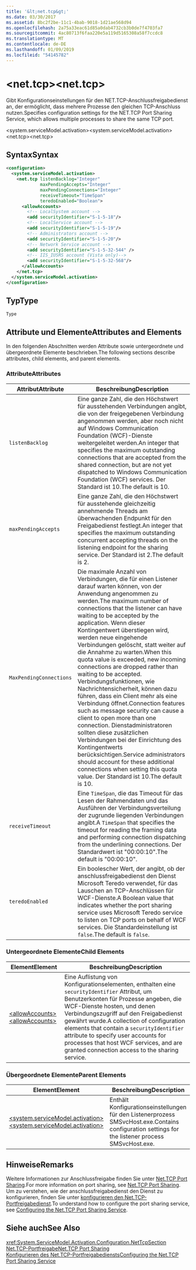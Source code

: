 ```yaml
---
title: '&lt;net.tcp&gt;'
ms.date: 03/30/2017
ms.assetid: 8bc2f2be-11c1-4bab-9018-1d21ae568d94
ms.openlocfilehash: 2a75a33eac61d85a0dab4732cb3b0de7f4703fa7
ms.sourcegitcommit: 4ac80713f6faa220e5a119d5165308a58f7ccdc8
ms.translationtype: MT
ms.contentlocale: de-DE
ms.lasthandoff: 01/09/2019
ms.locfileid: "54145782"
---
```

# <a name="ltnettcpgt"></a><span data-ttu-id="bd14a-102">&lt;net.tcp&gt;</span><span class="sxs-lookup"><span data-stu-id="bd14a-102">&lt;net.tcp&gt;</span></span>
<span data-ttu-id="bd14a-103">Gibt Konfigurationseinstellungen für den NET.TCP-Anschlussfreigabedienst an, der ermöglicht, dass mehrere Prozesse den gleichen TCP-Anschluss nutzen.</span><span class="sxs-lookup"><span data-stu-id="bd14a-103">Specifies configuration settings for the NET.TCP Port Sharing Service, which allows multiple processes to share the same TCP port.</span></span>  
  
 <span data-ttu-id="bd14a-104">\<system.serviceModel.activation></span><span class="sxs-lookup"><span data-stu-id="bd14a-104">\<system.serviceModel.activation></span></span>  
<span data-ttu-id="bd14a-105">\<net.tcp></span><span class="sxs-lookup"><span data-stu-id="bd14a-105">\<net.tcp></span></span>  
  
## <a name="syntax"></a><span data-ttu-id="bd14a-106">Syntax</span><span class="sxs-lookup"><span data-stu-id="bd14a-106">Syntax</span></span>  
  
```xml  
<configuration>
  <system.serviceModel.activation>
    <net.tcp listenBacklog="Integer"
             maxPendingAccepts="Integer"
             maxPendingConnections="Integer"
             receiveTimeout="TimeSpan"
             teredoEnabled="Boolean">
      <allowAccounts>
        <!-- LocalSystem account -->
        <add securityIdentifier="S-1-5-18"/>
        <!-- LocalService account -->
        <add securityIdentifier="S-1-5-19"/>
        <!-- Administrators account -->
        <add securityIdentifier="S-1-5-20"/>
        <!-- Network Service account -->
        <add securityIdentifier="S-1-5-32-544" />
        <!-- IIS_IUSRS account (Vista only)-->
        <add securityIdentifier="S-1-5-32-568"/>
      </allowAccounts>
    </net.tcp>
  </system.serviceModel.activation>
</configuration>
```  
  
## <a name="type"></a><span data-ttu-id="bd14a-107">Typ</span><span class="sxs-lookup"><span data-stu-id="bd14a-107">Type</span></span>  
 `Type`  
  
## <a name="attributes-and-elements"></a><span data-ttu-id="bd14a-108">Attribute und Elemente</span><span class="sxs-lookup"><span data-stu-id="bd14a-108">Attributes and Elements</span></span>  
 <span data-ttu-id="bd14a-109">In den folgenden Abschnitten werden Attribute sowie untergeordnete und übergeordnete Elemente beschrieben.</span><span class="sxs-lookup"><span data-stu-id="bd14a-109">The following sections describe attributes, child elements, and parent elements.</span></span>  
  
### <a name="attributes"></a><span data-ttu-id="bd14a-110">Attribute</span><span class="sxs-lookup"><span data-stu-id="bd14a-110">Attributes</span></span>  
  
|<span data-ttu-id="bd14a-111">Attribut</span><span class="sxs-lookup"><span data-stu-id="bd14a-111">Attribute</span></span>|<span data-ttu-id="bd14a-112">Beschreibung</span><span class="sxs-lookup"><span data-stu-id="bd14a-112">Description</span></span>|  
|---------------|-----------------|  
|`listenBacklog`|<span data-ttu-id="bd14a-113">Eine ganze Zahl, die den Höchstwert für ausstehenden Verbindungen angibt, die von der freigegebenen Verbindung angenommen werden, aber noch nicht auf Windows Communication Foundation (WCF)-Dienste weitergeleitet werden.</span><span class="sxs-lookup"><span data-stu-id="bd14a-113">An integer that specifies the maximum outstanding connections that are accepted from the shared connection, but are not yet dispatched to Windows Communication Foundation (WCF) services.</span></span> <span data-ttu-id="bd14a-114">Der Standard ist 10.</span><span class="sxs-lookup"><span data-stu-id="bd14a-114">The default is 10.</span></span>|  
|`maxPendingAccepts`|<span data-ttu-id="bd14a-115">Eine ganze Zahl, die den Höchstwert für ausstehende gleichzeitig annehmende Threads am überwachenden Endpunkt für den Freigabedienst festlegt.</span><span class="sxs-lookup"><span data-stu-id="bd14a-115">An integer that specifies the maximum outstanding concurrent accepting threads on the listening endpoint for the sharing service.</span></span> <span data-ttu-id="bd14a-116">Der Standard ist 2.</span><span class="sxs-lookup"><span data-stu-id="bd14a-116">The default is 2.</span></span>|  
|`MaxPendingConnections`|<span data-ttu-id="bd14a-117">Die maximale Anzahl von Verbindungen, die für einen Listener darauf warten können, von der Anwendung angenommen zu werden.</span><span class="sxs-lookup"><span data-stu-id="bd14a-117">The maximum number of connections that the listener can have waiting to be accepted by the application.</span></span> <span data-ttu-id="bd14a-118">Wenn dieser Kontingentwert überstiegen wird, werden neue eingehende Verbindungen gelöscht, statt weiter auf die Annahme zu warten.</span><span class="sxs-lookup"><span data-stu-id="bd14a-118">When this quota value is exceeded, new incoming connections are dropped rather than waiting to be accepted.</span></span> <span data-ttu-id="bd14a-119">Verbindungsfunktionen, wie Nachrichtensicherheit, können dazu führen, dass ein Client mehr als eine Verbindung öffnet.</span><span class="sxs-lookup"><span data-stu-id="bd14a-119">Connection features such as message security can cause a client to open more than one connection.</span></span> <span data-ttu-id="bd14a-120">Dienstadministratoren sollten diese zusätzlichen Verbindungen bei der Einrichtung des Kontingentwerts berücksichtigen.</span><span class="sxs-lookup"><span data-stu-id="bd14a-120">Service administrators should account for these additional connections when setting this quota value.</span></span> <span data-ttu-id="bd14a-121">Der Standard ist 10.</span><span class="sxs-lookup"><span data-stu-id="bd14a-121">The default is 10.</span></span>|  
|`receiveTimeout`|<span data-ttu-id="bd14a-122">Eine `TimeSpan`, die das Timeout für das Lesen der Rahmendaten und das Ausführen der Verbindungsverteilung der zugrunde liegenden Verbindungen angibt.</span><span class="sxs-lookup"><span data-stu-id="bd14a-122">A `TimeSpan` that specifies the timeout for reading the framing data and performing connection dispatching from the underlining connections.</span></span> <span data-ttu-id="bd14a-123">Der Standardwert ist "00:00:10".</span><span class="sxs-lookup"><span data-stu-id="bd14a-123">The default is "00:00:10".</span></span>|  
|`teredoEnabled`|<span data-ttu-id="bd14a-124">Ein boolescher Wert, der angibt, ob der anschlussfreigabedienst den Dienst Microsoft Teredo verwendet, für das Lauschen an TCP-Anschlüssen für WCF-Dienste.</span><span class="sxs-lookup"><span data-stu-id="bd14a-124">A Boolean value that indicates whether the port sharing service uses Microsoft Teredo service to listen on TCP ports on behalf of WCF services.</span></span> <span data-ttu-id="bd14a-125">Die Standardeinstellung ist `false`.</span><span class="sxs-lookup"><span data-stu-id="bd14a-125">The default is `false`.</span></span>|  
  
### <a name="child-elements"></a><span data-ttu-id="bd14a-126">Untergeordnete Elemente</span><span class="sxs-lookup"><span data-stu-id="bd14a-126">Child Elements</span></span>  
  
|<span data-ttu-id="bd14a-127">Element</span><span class="sxs-lookup"><span data-stu-id="bd14a-127">Element</span></span>|<span data-ttu-id="bd14a-128">Beschreibung</span><span class="sxs-lookup"><span data-stu-id="bd14a-128">Description</span></span>|  
|-------------|-----------------|  
|[<span data-ttu-id="bd14a-129">\<allowAccounts></span><span class="sxs-lookup"><span data-stu-id="bd14a-129">\<allowAccounts></span></span>](../../../../../docs/framework/configure-apps/file-schema/wcf/allowaccounts.md)|<span data-ttu-id="bd14a-130">Eine Auflistung von Konfigurationselementen, enthalten eine `securityIdentifier` Attribut, um Benutzerkonten für Prozesse angeben, die WCF-Dienste hosten, und denen Verbindungszugriff auf den Freigabedienst gewährt wurde.</span><span class="sxs-lookup"><span data-stu-id="bd14a-130">A collection of configuration elements that contain a `securityIdentifier` attribute to specify user accounts for processes that host WCF services, and are granted connection access to the sharing service.</span></span>|  
  
### <a name="parent-elements"></a><span data-ttu-id="bd14a-131">Übergeordnete Elemente</span><span class="sxs-lookup"><span data-stu-id="bd14a-131">Parent Elements</span></span>  
  
|<span data-ttu-id="bd14a-132">Element</span><span class="sxs-lookup"><span data-stu-id="bd14a-132">Element</span></span>|<span data-ttu-id="bd14a-133">Beschreibung</span><span class="sxs-lookup"><span data-stu-id="bd14a-133">Description</span></span>|  
|-------------|-----------------|  
|[<span data-ttu-id="bd14a-134">\<system.serviceModel.activation></span><span class="sxs-lookup"><span data-stu-id="bd14a-134">\<system.serviceModel.activation></span></span>](../../../../../docs/framework/configure-apps/file-schema/wcf/system-servicemodel-activation.md)|<span data-ttu-id="bd14a-135">Enthält Konfigurationseinstellungen für den Listenerprozess SMSvcHost.exe.</span><span class="sxs-lookup"><span data-stu-id="bd14a-135">Contains configuration settings for the listener process SMSvcHost.exe.</span></span>|  
  
## <a name="remarks"></a><span data-ttu-id="bd14a-136">Hinweise</span><span class="sxs-lookup"><span data-stu-id="bd14a-136">Remarks</span></span>  
 <span data-ttu-id="bd14a-137">Weitere Informationen zur Anschlussfreigabe finden Sie unter [Net.TCP Port Sharing](../../../../../docs/framework/wcf/feature-details/net-tcp-port-sharing.md).</span><span class="sxs-lookup"><span data-stu-id="bd14a-137">For more information on port sharing, see [Net.TCP Port Sharing](../../../../../docs/framework/wcf/feature-details/net-tcp-port-sharing.md).</span></span> <span data-ttu-id="bd14a-138">Um zu verstehen, wie der anschlussfreigabedienst den Dienst zu konfigurieren, finden Sie unter [konfigurieren den Net.TCP-Portfreigabedienst](../../../../../docs/framework/wcf/feature-details/configuring-the-net-tcp-port-sharing-service.md).</span><span class="sxs-lookup"><span data-stu-id="bd14a-138">To understand how to configure the port sharing service, see [Configuring the Net.TCP Port Sharing Service](../../../../../docs/framework/wcf/feature-details/configuring-the-net-tcp-port-sharing-service.md).</span></span>  
  
## <a name="see-also"></a><span data-ttu-id="bd14a-139">Siehe auch</span><span class="sxs-lookup"><span data-stu-id="bd14a-139">See Also</span></span>  
 <xref:System.ServiceModel.Activation.Configuration.NetTcpSection>  
 [<span data-ttu-id="bd14a-140">Net.TCP-Portfreigabe</span><span class="sxs-lookup"><span data-stu-id="bd14a-140">Net.TCP Port Sharing</span></span>](../../../../../docs/framework/wcf/feature-details/net-tcp-port-sharing.md)  
 [<span data-ttu-id="bd14a-141">Konfigurieren des Net.TCP-Portfreigabediensts</span><span class="sxs-lookup"><span data-stu-id="bd14a-141">Configuring the Net.TCP Port Sharing Service</span></span>](../../../../../docs/framework/wcf/feature-details/configuring-the-net-tcp-port-sharing-service.md)
